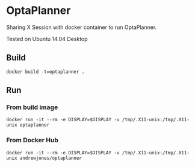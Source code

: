 # OptaPlanner

Sharing X Session with docker container to run OptaPlanner.

Tested on Ubuntu 14.04 Desktop

## Build

`docker build -t=optaplanner .`

## Run

### From build image

`docker run -it --rm -e DISPLAY=$DISPLAY -v /tmp/.X11-unix:/tmp/.X11-unix optaplanner`

### From Docker Hub

`docker run -it --rm -e DISPLAY=$DISPLAY -v /tmp/.X11-unix:/tmp/.X11-unix andrewjones/optaplanner`
